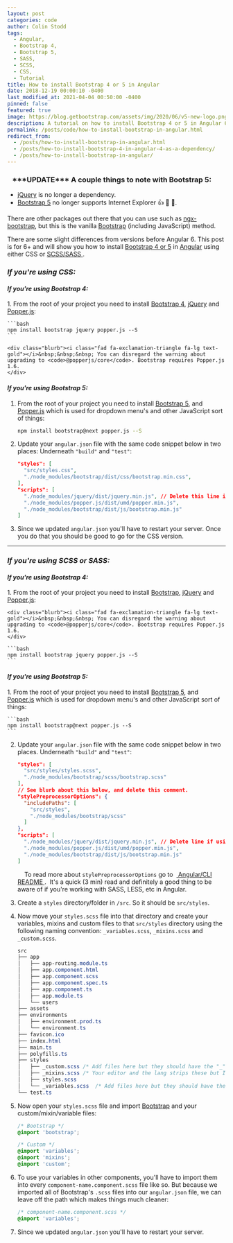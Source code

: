 ```yaml
---
layout: post
categories: code
author: Colin Stodd
tags:
  - Angular,
  - Bootstrap 4,
  - Bootstrap 5,
  - SASS,
  - SCSS,
  - CSS,
  - Tutorial
title: How to install Bootstrap 4 or 5 in Angular
date: 2018-12-19 00:00:10 -0400
last_modified_at: 2021-04-04 00:50:00 -0400
pinned: false
featured: true
image: https://blog.getbootstrap.com/assets/img/2020/06/v5-new-logo.png
description: A tutorial on how to install Bootstrap 4 or 5 in Angular 6+ using CSS or SCSS/SASS.
permalink: /posts/code/how-to-install-bootstrap-in-angular.html
redirect_from:
  - /posts/how-to-install-bootstrap-in-angular.html
  - /posts/how-to-install-bootstrap-4-in-angular-4-as-a-dependency/
  - /posts/how-to-install-bootstrap-in-angular/
---
```



<div class="blurb">
<h3 class="text-yellow"><i class="fad fa-info-circle fa-lg"></i>&nbsp;&nbsp; ***UPDATE*** A couple things to note with Bootstrap 5:</h3>
<ul>
<li><a href="https://jquery.com" title="jQuery" target="_blank" rel="nofollow noopener">jQuery</a> is no longer a dependency.</li>
<li><a href="https://getbootstrap.com/docs/5.0/getting-started/introduction/" title="Bootstrap 5" target="_blank" rel="nofollow noopener">Bootstrap 5</a> no longer supports Internet Explorer 👍 🥳 🍾.</li>
</ul>
</div>

There are other packages out there that you can use such as <a href="https://github.com/valor-software/ngx-bootstrap" target="_blank" rel="noopener">ngx-bootstrap</a>, but this is the vanilla <a href="https://getbootstrap.com/" target="_blank" rel="noopener">Bootstrap</a> (including JavaScript) method.

There are some slight differences from versions before Angular 6. This post is for 6+ and will show you how to install <a href="https://getbootstrap.com/" target="_blank" rel="noopener">Bootstrap 4 or 5</a> in <a href="https://angular.io/" target="_blank" rel="noopener">Angular</a> using either CSS or <a href="#scss">SCSS/SASS <i class="fad fa-level-down-alt"></i></a>.

<i class="fab fa-css3 text-pink header-icon" title="CSS 3"></i>

<h3 class="text-pink"><em>If you're using CSS:</em></h3>

<h4 class="text-blue-grey"><em>If you're using Bootstrap 4:</em></h4>
1. From the root of your project you need to install <a href="https://getbootstrap.com/" target="_blank" rel="noopener">Bootstrap 4</a>, <a href="https://jquery.com/" target="_blank" rel="noopener">jQuery</a> and <a href="https://popper.js.org/" target="_blank" rel="noopener">Popper.js</a>:

    ```bash
    npm install bootstrap jquery popper.js --S
    ```

    <div class="blurb"><i class="fad fa-exclamation-triangle fa-lg text-gold"></i>&nbsp;&nbsp;&nbsp; You can disregard the warning about upgrading to <code>@popperjs/core</code>. Bootstrap requires Popper.js 1.6.
    </div>

<h4 class="text-blue-grey"><em>If you're using Bootstrap 5:</em></h4>

1. From the root of your project you need to install <a href="https://getbootstrap.com/" target="_blank" rel="noopener">Bootstrap 5</a>, and <a href="https://popper.js.org/" target="_blank" rel="noopener">Popper.js</a> which is used for dropdown menu's and other JavaScript sort of things:

    ```bash
    npm install bootstrap@next popper.js --S
    ```


2. Update your `angular.json` file with the same code snippet below in two places: Underneath `"build"` and `"test"`:

    ```json
    "styles": [
      "src/styles.css",
      "./node_modules/bootstrap/dist/css/bootstrap.min.css",
    ],
    "scripts": [
      "./node_modules/jquery/dist/jquery.min.js", // Delete this line if using version 5.
      "./node_modules/popper.js/dist/umd/popper.min.js",
      "./node_modules/bootstrap/dist/js/bootstrap.min.js"
    ]
    ```

    <div id="scss" name="scss"></div>

3. Since we updated `angular.json` you'll have to restart your server. Once you do that you should be good to go for the CSS version.

---

<i class="fab fa-sass text-pink header-icon" title="SASS"></i>

<h3 class="text-pink"><em>If you're using SCSS or SASS:</em></h3>

<h4 class="text-blue-grey"><em>If you're using Bootstrap 4:</em></h4>
1. From the root of your project you need to install <a href="https://getbootstrap.com/" target="_blank" rel="noopener">Bootstrap</a>, <a href="https://jquery.com/" target="_blank" rel="noopener">jQuery</a> and <a href="https://popper.js.org/" target="_blank" rel="noopener">Popper.js</a>:

    <div class="blurb"><i class="fad fa-exclamation-triangle fa-lg text-gold"></i>&nbsp;&nbsp;&nbsp; You can disregard the warning about upgrading to <code>@popperjs/core</code>. Bootstrap requires Popper.js 1.6.
    </div>

    ```bash
    npm install bootstrap jquery popper.js --S
    ```

<h4 class="text-blue-grey"><em>If you're using Bootstrap 5:</em></h4>
1. From the root of your project you need to install <a href="https://getbootstrap.com/" target="_blank" rel="noopener">Bootstrap 5</a>, and <a href="https://popper.js.org/" target="_blank" rel="noopener">Popper.js</a> which is used for dropdown menu's and other JavaScript sort of things:

    ```bash
    npm install bootstrap@next popper.js --S
    ```



2. Update your `angular.json` file with the same code snippet below in two places. Underneath `"build"` and `"test"`:

    ```json
    "styles": [
      "src/styles/styles.scss",
      "./node_modules/bootstrap/scss/bootstrap.scss"
    ],
    // See blurb about this below, and delete this comment.
    "stylePreprocessorOptions": {
      "includePaths": [
        "src/styles",
        "./node_modules/bootstrap/scss"
      ]
    },
    "scripts": [
      "./node_modules/jquery/dist/jquery.min.js", // Delete line if using version 5.
      "./node_modules/popper.js/dist/umd/popper.min.js",
      "./node_modules/bootstrap/dist/js/bootstrap.min.js"
    ]
    ```

    <div class="blurb"><i class="fad fa-books fa-lg"></i>&nbsp;&nbsp;&nbsp;  To read more about  <code>stylePreprocessorOptions</code> go to  &nbsp;<a href="https://github.com/angular/angular-cli/wiki/stories-global-styles" target="_blank" rel="noopener"> Angular/CLI README  <i class="fad fa-external-link-alt"></i></a>. &nbsp;It's a quick (3 min) read and definitely a good thing to be aware of if you're working with SASS, LESS, etc in Angular.
    </div>


3. Create a `styles` directory/folder in `/src`. So it should be `src/styles`.

4. Now move your `styles.scss` file into that directory and create your variables, mixins and custom files to that `src/styles` directory using the following naming convention: `_variables.scss`, `_mixins.scss` and `_custom.scss`.

    ```css
    src
    ├── app
    │   ├── app-routing.module.ts
    │   ├── app.component.html
    │   ├── app.component.scss
    │   ├── app.component.spec.ts
    │   ├── app.component.ts
    │   ├── app.module.ts
    │   └── users
    ├── assets
    ├── environments
    │   ├── environment.prod.ts
    │   └── environment.ts
    ├── favicon.ico
    ├── index.html
    ├── main.ts
    ├── polyfills.ts
    ├── styles
    │   ├── _custom.scss /* Add files here but they should have the "_" pre-pended like `_custom.scss`, (shown above) other than `styles.scss`.  */
    │   ├── _mixins.scss /* Your editor and the lang strips these but I'm not entire sure why they are needed, but that's what I was taught. */
    │   ├── styles.scss
    │   └── _variables.scss  /* Add files here but they should have the "_" pre-pended like `_custom.scss`, (shown above) other than `styles.scss`.  */
    └── test.ts
    ```


5. Now open your `styles.scss` file and import <a href="https://getbootstrap.com/" target="_blank" rel="noopener">Bootstrap</a> and your custom/mixin/variable files:

    ```scss
    /* Bootstrap */
    @import 'bootstrap';

    /* Custom */
    @import 'variables';
    @import 'mixins';
    @import 'custom';
    ```

6. To use your variables in other components, you'll have to import them into every
`component-name.component.scss` file like so. But because we imported all of Bootstrap's `.scss` files into our `angular.json` file, we can leave off the path which makes things much cleaner:

    ```scss
    /* component-name.component.scss */
    @import 'variables';
    ```

7. Since we updated `angular.json` you'll have to restart your server.
